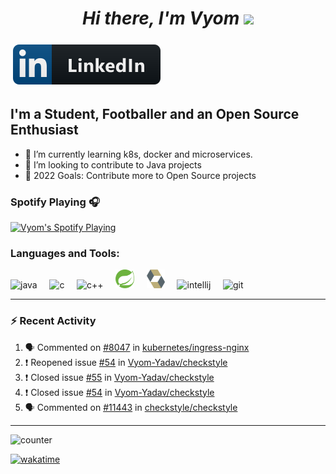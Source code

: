<h1 align="center"><em>Hi there, I'm Vyom </em><img src="https://user-images.githubusercontent.com/73777108/150582164-1a082835-3bad-4a81-b3c7-dad6e90c6e19.gif" width="50"></h1>

<a href="https://www.linkedin.com/in/vyom-yadav-66a97918b/">
    <img src="https://github.com/MikeCodesDotNET/ColoredBadges/blob/master/svg/social/linkedin.svg" alt="gitter" style="vertical-align:top; margin:6px 4px">
</a>  


## I'm a Student, Footballer and an Open Source Enthusiast

- 🌱 I’m currently learning k8s, docker and microservices.
- 👯 I’m looking to contribute to Java projects
- 🥅 2022 Goals: Contribute more to Open Source projects

### Spotify Playing 🎧

[<img src="https://novatorem-git-master-vyom-yadav.vercel.app/api/spotify" alt="Vyom's Spotify Playing" width="350" />](https://open.spotify.com/user/312oauov5ttlvf6hg6yygyiz3m4m)


### Languages and Tools:

<img src="https://qph.fs.quoracdn.net/main-qimg-48b7a3d8958565e7aa3ad4dbf2312770.webp" alt="java" height="30"> &nbsp; &nbsp;
<img src="https://www.techbaz.org/Course/img/c-logo.png" alt="c" height="30"> &nbsp; &nbsp;
<img src="https://upload.wikimedia.org/wikipedia/commons/thumb/1/18/ISO_C%2B%2B_Logo.svg/1822px-ISO_C%2B%2B_Logo.svg.png" alt="c++" height="30"> &nbsp; &nbsp;
<img src="spring2.png" alt="spring" height="30"> &nbsp; &nbsp; 
<img src="hibernate.png" alt="hibernate" height="30"> &nbsp; &nbsp;
<img src="https://resources.jetbrains.com/storage/products/intellij-idea/img/meta/intellij-idea_logo_300x300.png" alt="intellij" height="30"> &nbsp; &nbsp; 
<img src="https://upload.wikimedia.org/wikipedia/commons/thumb/e/e0/Git-logo.svg/1280px-Git-logo.svg.png" alt="git" height="25">&nbsp; &nbsp;

---

### :zap: Recent Activity

<!--START_SECTION:activity-->
1. 🗣 Commented on [#8047](https://github.com/kubernetes/ingress-nginx/issues/8047) in [kubernetes/ingress-nginx](https://github.com/kubernetes/ingress-nginx)
2. ❗️ Reopened issue [#54](https://github.com/Vyom-Yadav/checkstyle/issues/54) in [Vyom-Yadav/checkstyle](https://github.com/Vyom-Yadav/checkstyle)
3. ❗️ Closed issue [#55](https://github.com/Vyom-Yadav/checkstyle/issues/55) in [Vyom-Yadav/checkstyle](https://github.com/Vyom-Yadav/checkstyle)
4. ❗️ Closed issue [#54](https://github.com/Vyom-Yadav/checkstyle/issues/54) in [Vyom-Yadav/checkstyle](https://github.com/Vyom-Yadav/checkstyle)
5. 🗣 Commented on [#11443](https://github.com/checkstyle/checkstyle/issues/11443) in [checkstyle/checkstyle](https://github.com/checkstyle/checkstyle)
<!--END_SECTION:activity-->

---
![counter](https://enpd32rp4uhhkkc.m.pipedream.net)

[![wakatime](https://wakatime.com/badge/user/939457b0-41b0-4830-8244-95c652fadddb.svg)](https://wakatime.com/@939457b0-41b0-4830-8244-95c652fadddb)
